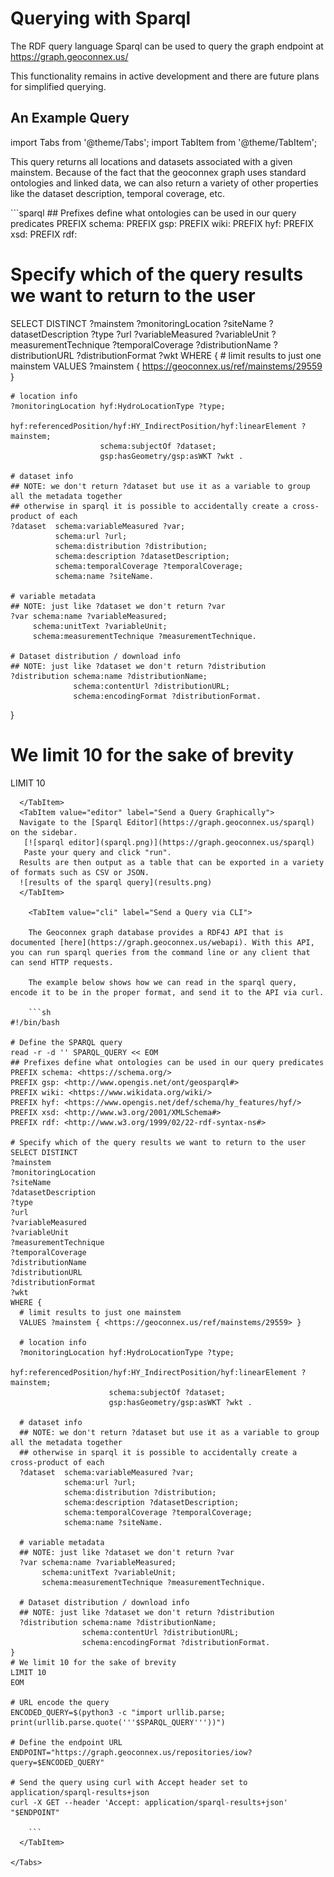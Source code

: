 # Querying with Sparql

The RDF query language Sparql can be used to query the graph endpoint at https://graph.geoconnex.us/ 

This functionality remains in active development and there are future plans for simplified querying. 

## An Example Query

import Tabs from '@theme/Tabs';
import TabItem from '@theme/TabItem';

This query returns all locations and datasets associated with a given mainstem. Because of the fact that the geoconnex graph uses standard ontologies and linked data, we can also return a variety of other properties like the dataset description, temporal coverage, etc.

<Tabs>
  <TabItem value="query" label="Create the Query" default>
  ```sparql
## Prefixes define what ontologies can be used in our query predicates
PREFIX schema: <https://schema.org/>
PREFIX gsp: <http://www.opengis.net/ont/geosparql#>
PREFIX wiki: <https://www.wikidata.org/wiki/>
PREFIX hyf: <https://www.opengis.net/def/schema/hy_features/hyf/>
PREFIX xsd: <http://www.w3.org/2001/XMLSchema#>
PREFIX rdf: <http://www.w3.org/1999/02/22-rdf-syntax-ns#>

# Specify which of the query results we want to return to the user
SELECT DISTINCT 
?mainstem 
?monitoringLocation 
?siteName 
?datasetDescription 
?type
?url
?variableMeasured
?variableUnit
?measurementTechnique
?temporalCoverage
?distributionName
?distributionURL
?distributionFormat
?wkt
WHERE {
    # limit results to just one mainstem
    VALUES ?mainstem { <https://geoconnex.us/ref/mainstems/29559> }
    
    # location info
    ?monitoringLocation hyf:HydroLocationType ?type;
    		      hyf:referencedPosition/hyf:HY_IndirectPosition/hyf:linearElement ?mainstem;
                        schema:subjectOf ?dataset;
                        gsp:hasGeometry/gsp:asWKT ?wkt .

    # dataset info
    ## NOTE: we don't return ?dataset but use it as a variable to group all the metadata together
    ## otherwise in sparql it is possible to accidentally create a cross-product of each
    ?dataset  schema:variableMeasured ?var;
              schema:url ?url;
              schema:distribution ?distribution;
              schema:description ?datasetDescription;
              schema:temporalCoverage ?temporalCoverage;
              schema:name ?siteName.
    
    # variable metadata
    ## NOTE: just like ?dataset we don't return ?var
    ?var schema:name ?variableMeasured;
         schema:unitText ?variableUnit;
         schema:measurementTechnique ?measurementTechnique.
    
    # Dataset distribution / download info
    ## NOTE: just like ?dataset we don't return ?distribution
    ?distribution schema:name ?distributionName;
                  schema:contentUrl ?distributionURL;
                  schema:encodingFormat ?distributionFormat.
  
}
# We limit 10 for the sake of brevity
LIMIT 10
```
  </TabItem>
  <TabItem value="editor" label="Send a Query Graphically">
  Navigate to the [Sparql Editor](https://graph.geoconnex.us/sparql) on the sidebar.
   [![sparql editor](sparql.png)](https://graph.geoconnex.us/sparql)
   Paste your query and click "run". 
  Results are then output as a table that can be exported in a variety of formats such as CSV or JSON.
  ![results of the sparql query](results.png)
  </TabItem>

    <TabItem value="cli" label="Send a Query via CLI">

    The Geoconnex graph database provides a RDF4J API that is documented [here](https://graph.geoconnex.us/webapi). With this API, you can run sparql queries from the command line or any client that can send HTTP requests.

    The example below shows how we can read in the sparql query, encode it to be in the proper format, and send it to the API via curl.

    ```sh
#!/bin/bash

# Define the SPARQL query
read -r -d '' SPARQL_QUERY << EOM
## Prefixes define what ontologies can be used in our query predicates
PREFIX schema: <https://schema.org/>
PREFIX gsp: <http://www.opengis.net/ont/geosparql#>
PREFIX wiki: <https://www.wikidata.org/wiki/>
PREFIX hyf: <https://www.opengis.net/def/schema/hy_features/hyf/>
PREFIX xsd: <http://www.w3.org/2001/XMLSchema#>
PREFIX rdf: <http://www.w3.org/1999/02/22-rdf-syntax-ns#>

# Specify which of the query results we want to return to the user
SELECT DISTINCT 
?mainstem 
?monitoringLocation 
?siteName 
?datasetDescription 
?type
?url
?variableMeasured
?variableUnit
?measurementTechnique
?temporalCoverage
?distributionName
?distributionURL
?distributionFormat
?wkt
WHERE {
  # limit results to just one mainstem
  VALUES ?mainstem { <https://geoconnex.us/ref/mainstems/29559> }
  
  # location info
  ?monitoringLocation hyf:HydroLocationType ?type;
                      hyf:referencedPosition/hyf:HY_IndirectPosition/hyf:linearElement ?mainstem;
                      schema:subjectOf ?dataset;
                      gsp:hasGeometry/gsp:asWKT ?wkt .

  # dataset info
  ## NOTE: we don't return ?dataset but use it as a variable to group all the metadata together
  ## otherwise in sparql it is possible to accidentally create a cross-product of each
  ?dataset  schema:variableMeasured ?var;
            schema:url ?url;
            schema:distribution ?distribution;
            schema:description ?datasetDescription;
            schema:temporalCoverage ?temporalCoverage;
            schema:name ?siteName.
  
  # variable metadata
  ## NOTE: just like ?dataset we don't return ?var
  ?var schema:name ?variableMeasured;
       schema:unitText ?variableUnit;
       schema:measurementTechnique ?measurementTechnique.
  
  # Dataset distribution / download info
  ## NOTE: just like ?dataset we don't return ?distribution
  ?distribution schema:name ?distributionName;
                schema:contentUrl ?distributionURL;
                schema:encodingFormat ?distributionFormat.
}
# We limit 10 for the sake of brevity
LIMIT 10
EOM

# URL encode the query
ENCODED_QUERY=$(python3 -c "import urllib.parse; print(urllib.parse.quote('''$SPARQL_QUERY'''))")

# Define the endpoint URL
ENDPOINT="https://graph.geoconnex.us/repositories/iow?query=$ENCODED_QUERY"

# Send the query using curl with Accept header set to application/sparql-results+json
curl -X GET --header 'Accept: application/sparql-results+json' "$ENDPOINT"

    ```
  </TabItem>

</Tabs>

